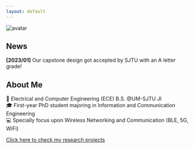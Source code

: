 ```yaml
---
layout: default
---
```


![avatar](assets/img/20230123.jpg)

## News

<!-- **[2023/02]** Our *BLE-wBMS* project got sponsored by [CATL (宁德时代)](https://www.catl.com/en/)! -->
**[2023/01]** Our capstone design got accepted by SJTU with an A letter grade!

## About Me

 🏫 Electrical and Computer Engineering (ECE) B.S. @UM-SJTU JI <br>
 🎓 First-year PhD student majoring in Information and Communication Engineering <br>
 💻 Specially focus upon Wireless Networking and Communication (BLE, 5G, WiFi) <br>

[Click here to check my research projects](./another-page.html)
